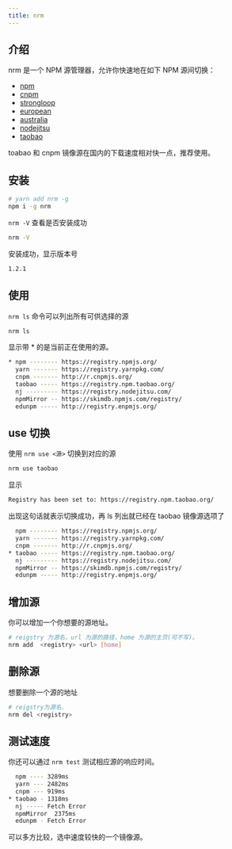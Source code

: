 ```yaml
---
title: nrm
---
```


## 介绍

nrm 是一个 NPM 源管理器，允许你快速地在如下 NPM 源间切换：

- [npm](https://www.npmjs.com/)
- [cnpm](https://cnpmjs.org/)
- [strongloop](https://strongloop.com/)
- [european](http://npmjs.eu/)
- [australia](http://npmjs.org.au/)
- [nodejitsu](https://www.nodejitsu.com/)
- [taobao](http://npm.taobao.org/)

toabao 和 cnpm 镜像源在国内的下载速度相对快一点，推荐使用。

## 安装

```bash
# yarn add nrm -g
npm i -g nrm
```

`nrm -V` 查看是否安装成功

```bash
nrm -V
```

安装成功，显示版本号

```bash
1.2.1
```

## 使用

`nrm ls` 命令可以列出所有可供选择的源

```bash 
nrm ls
```

显示带 * 的是当前正在使用的源。

```bash 
* npm -------- https://registry.npmjs.org/
  yarn ------- https://registry.yarnpkg.com/
  cnpm ------- http://r.cnpmjs.org/
  taobao ----- https://registry.npm.taobao.org/
  nj --------- https://registry.nodejitsu.com/
  npmMirror -- https://skimdb.npmjs.com/registry/
  edunpm ----- http://registry.enpmjs.org/
```

## use 切换

使用 `nrm use <源>` 切换到对应的源

```bash 
nrm use taobao
```

显示

```bash 
Registry has been set to: https://registry.npm.taobao.org/
```

出现这句话就表示切换成功，再 ls 列出就已经在 taobao 镜像源选项了

```bash
  npm -------- https://registry.npmjs.org/
  yarn ------- https://registry.yarnpkg.com/
  cnpm ------- http://r.cnpmjs.org/
* taobao ----- https://registry.npm.taobao.org/
  nj --------- https://registry.nodejitsu.com/
  npmMirror -- https://skimdb.npmjs.com/registry/
  edunpm ----- http://registry.enpmjs.org/
```

## 增加源

你可以增加一个你想要的源地址。

```bash
# reigstry 为源名，url 为源的路径，home 为源的主页(可不写)。
nrm add  <registry> <url> [home]
```

## 删除源

想要删除一个源的地址

```bash
# reigstry为源名.
nrm del <registry>
```
## 测试速度

你还可以通过 `nrm test` 测试相应源的响应时间。

```bash
  npm ---- 3289ms
  yarn --- 2482ms
  cnpm --- 919ms
* taobao - 1318ms
  nj ----- Fetch Error
  npmMirror  2375ms
  edunpm - Fetch Error
```

可以多方比较，选中速度较快的一个镜像源。
